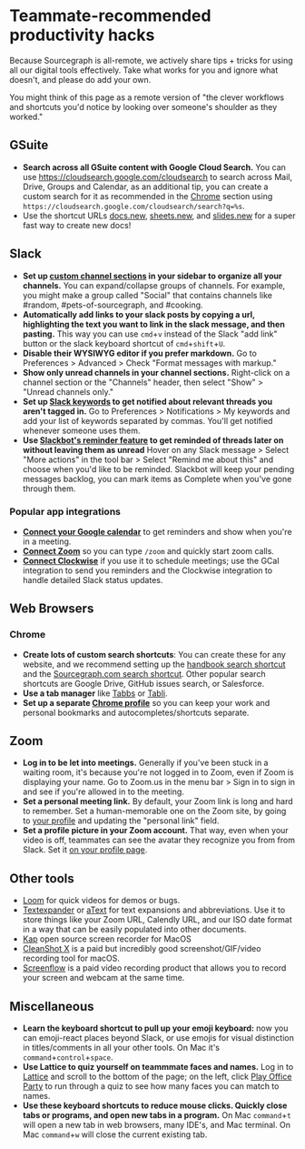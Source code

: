 # Teammate-recommended productivity hacks

Because Sourcegraph is all-remote, we actively share tips + tricks for using all our digital tools effectively. Take what works for you and ignore what doesn't, and please do add your own.

You might think of this page as a remote version of "the clever workflows and shortcuts you'd notice by looking over someone's shoulder as they worked."

## GSuite

- **Search across all GSuite content with Google Cloud Search.** You can use https://cloudsearch.google.com/cloudsearch to search across Mail, Drive, Groups and Calendar, as an additional tip, you can create a custom search for it as recommended in the [Chrome](#chrome) section using `https://cloudsearch.google.com/cloudsearch/search?q=%s`.
- Use the shortcut URLs [docs.new](http://docs.new), [sheets.new](http://sheets.new), and [slides.new](http://slides.new) for a super fast way to create new docs!

## Slack

- **Set up [custom channel sections](https://slack.com/help/articles/360043207674-Organize-your-sidebar-with-custom-sections) in your sidebar to organize all your channels.** You can expand/collapse groups of channels. For example, you might make a group called "Social" that contains channels like #random, #pets-of-sourcegraph, and #cooking.
- **Automatically add links to your slack posts by copying a url, highlighting the text you want to link in the slack message, and then pasting.** This way you can use `cmd`+`v` instead of the Slack "add link" button or the slack keyboard shortcut of `cmd`+`shift`+`U`.
- **Disable their WYSIWYG editor if you prefer markdown.** Go to Preferences > Advanced > Check "Format messages with markup."
- **Show only unread channels in your channel sections.** Right-click on a channel section or the "Channels" header, then select "Show" > "Unread channels only."
- **Set up [Slack keywords](https://slack.com/slack-tips/get-notified-when-someone-mentions-a-topic-you-care-about) to get notified about relevant threads you aren't tagged in.** Go to Preferences > Notifications > My keywords and add your list of keywords separated by commas. You'll get notified whenever someone uses them.
- **Use [Slackbot's reminder feature](https://slack.com/help/articles/208423427-Set-a-reminder#set-a-reminder-for-a-message) to get reminded of threads later on without leaving them as unread** Hover on any Slack message > Select "More actions" in the tool bar > Select "Remind me about this" and choose when you'd like to be reminded. Slackbot will keep your pending messages backlog, you can mark items as Complete when you've gone through them. 

### Popular app integrations

- **[Connect your Google calendar](https://slack.com/app-pages/google-calendar)** to get reminders and show when you're in a meeting.
- **[Connect Zoom](https://sourcegraph.slack.com/apps/A5GE9BMQC-zoom)** so you can type `/zoom` and quickly start zoom calls.
- **[Connect Clockwise](https://www.getclockwise.com/)** if you use it to schedule meetings; use the GCal integration to send you reminders and the Clockwise integration to handle detailed Slack status updates.

## Web Browsers

### Chrome

- **Create lots of custom search shortcuts**: You can create these for any website, and we recommend setting up the [handbook search shortcut](../../usage/index.md#setup) and the [Sourcegraph.com search shortcut](https://docs.sourcegraph.com/integration/browser_search_engine#google-chrome). Other popular search shortcuts are Google Drive, GitHub issues search, or Salesforce.
- **Use a tab manager** like [Tabbs](https://chrome.google.com/webstore/detail/tabbs/cicnbbdlbjaoioilpbdioeeaockgbhfi) or [Tabli](https://chrome.google.com/webstore/detail/tabli/igeehkedfibbnhbfponhjjplpkeomghi).
- **Set up a separate [Chrome profile](https://support.google.com/chrome/answer/2364824?co=GENIE.Platform%3DDesktop&hl=en)** so you can keep your work and personal bookmarks and autocompletes/shortcuts separate.

## Zoom
- **Log in to be let into meetings.** Generally if you've been stuck in a waiting room, it's because you're not logged in to Zoom, even if Zoom is displaying your name. Go to Zoom.us in the menu bar > Sign in to sign in and see if you're allowed in to the meeting.
- **Set a personal meeting link.** By default, your Zoom link is long and hard to remember. Set a human-memorable one on the Zoom site, by going to [your profile](https://zoom.us/profile) and updating the "personal link" field.
- **Set a profile picture in your Zoom account.** That way, even when your video is off, teammates can see the avatar they recognize you from from Slack. Set it [on your profile page](https://zoom.us/profile).

## Other tools

- [Loom](https://loom.com) for quick videos for demos or bugs.
- [Textexpander](https://textexpander.com) or [aText](https://www.trankynam.com/atext/) for text expansions and abbreviations. Use it to store things like your Zoom URL, Calendly URL, and our ISO date format in a way that can be easily populated into other documents.
- [Kap](https://getkap.co/) open source screen recorder for MacOS
- [CleanShot X](https://cleanshot.com/) is a paid but incredibly good screenshot/GIF/video  recording tool for macOS.
- [Screenflow](http://www.telestream.net/screenflow/overview.htm) is a paid video recording product that allows you to record your screen and webcam at the same time.

## Miscellaneous

- **Learn the keyboard shortcut to pull up your emoji keyboard:** now you can emoji-react places beyond Slack, or use emojis for visual distinction in titles/comments in all your other tools. On Mac it's `command`+`control`+`space`.
- **Use Lattice to quiz yourself on teammmate faces and names.** Log in to [Lattice](https://sourcegraph.latticehq.com/) and scroll to the bottom of the page; on the left, click [Play Office Party](https://sourcegraph.latticehq.com/office-party) to run through a quiz to see how many faces you can match to names.
- **Use these keyboard shortcuts to reduce mouse clicks. Quickly close tabs or programs, and open new tabs in a program.** On Mac `command`+`t` will open a new tab in web browsers, many IDE's, and Mac terminal. On Mac `command`+`w` will close the current existing tab.
